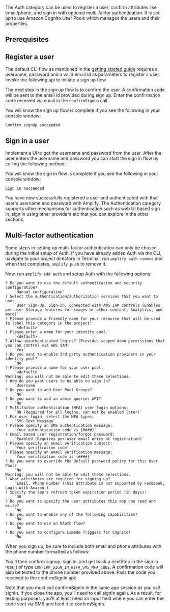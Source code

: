 
The Auth category can be used to register a user, confirm attributes like email/phone, and sign in with optional multi-factor authentication. It is set up to use Amazon Cognito User Pools which manages the users and their properties.

## Prerequisites

<inline-fragment platform="ios" src="~/lib/auth/fragments/ios/getting_started/10_preReq.md"></inline-fragment> <inline-fragment platform="android" src="~/lib/auth/fragments/android/common_prereq.md"></inline-fragment> <inline-fragment platform="flutter" src="~/lib/auth/fragments/flutter/common_prereq.md"></inline-fragment>

## Register a user

The default CLI flow as mentioned in the [getting started guide](~/lib/auth/getting-started.md) requires a username, password and a valid email id as parameters to register a user. Invoke the following api to initiate a sign up flow.

<inline-fragment platform="ios" src="~/lib/auth/fragments/ios/signin/10_signUp.md"></inline-fragment> <inline-fragment platform="android" src="~/lib/auth/fragments/android/signin/10_signUp.md"></inline-fragment> <inline-fragment platform="flutter" src="~/lib/auth/fragments/flutter/signin/10_signUp.md"></inline-fragment>

The next step in the sign up flow is to confirm the user. A confirmation code will be sent to the email id provided during sign up. Enter the confirmation code received via email in the `confirmSignUp` call.

<inline-fragment platform="ios" src="~/lib/auth/fragments/ios/signin/20_confirmSignUp.md"></inline-fragment> <inline-fragment platform="android" src="~/lib/auth/fragments/android/signin/20_confirmSignUp.md"></inline-fragment> <inline-fragment platform="flutter" src="~/lib/auth/fragments/flutter/signin/20_confirmSignUp.md"></inline-fragment>

You will know the sign up flow is complete if you see the following in your console window:

```console
Confirm signUp succeeded
```

## Sign in a user

Implement a UI to get the username and password from the user. After the user enters the username and password you can start the sign in flow by calling the following method:

<inline-fragment platform="ios" src="~/lib/auth/fragments/ios/signin/30_signIn.md"></inline-fragment> <inline-fragment platform="android" src="~/lib/auth/fragments/android/signin/30_signIn.md"></inline-fragment> <inline-fragment platform="flutter" src="~/lib/auth/fragments/flutter/signin/30_signIn.md"></inline-fragment>

You will know the sign in flow is complete if you see the following in your console window:

```console
Sign in succeeded
```

You have now successfully registered a user and authenticated with that user's username and password with Amplify. The Authentication category supports other mechanisms for authentication such as web UI based sign in, sign in using other providers etc that you can explore in the other sections.

## Multi-factor authentication

Some steps in setting up multi-factor authentication can only be chosen during the initial setup of Auth. If you have already added Auth via the CLI, navigate to your project directory in Terminal, run `amplify auth remove` and when that completes, `amplify push` to remove it.

Now, run `amplify add auth` and setup Auth with the following options:

```console
? Do you want to use the default authentication and security configuration? 
    `Manual configuration`
? Select the authentication/authorization services that you want to use: 
    `User Sign-Up, Sign-In, connected with AWS IAM controls (Enables per-user Storage features for images or other content, Analytics, and more)`
? Please provide a friendly name for your resource that will be used to label this category in the project: 
    `<default>`
? Please enter a name for your identity pool. 
    `<default>`
? Allow unauthenticated logins? (Provides scoped down permissions that you can control via AWS IAM) 
    `Yes`
? Do you want to enable 3rd party authentication providers in your identity pool? 
    `No`
? Please provide a name for your user pool: 
    `<default>`
Warning: you will not be able to edit these selections.
? How do you want users to be able to sign in? 
    `Username`
? Do you want to add User Pool Groups? 
    `No`
? Do you want to add an admin queries API? 
    `No`
? Multifactor authentication (MFA) user login options: 
    `ON (Required for all logins, can not be enabled later)`
? For user login, select the MFA types: 
    `SMS Text Message`
? Please specify an SMS authentication message: 
    `Your authentication code is {####}`
? Email based user registration/forgot password: 
    `Enabled (Requires per-user email entry at registration)`
? Please specify an email verification subject: 
    `Your verification code`
? Please specify an email verification message: 
    `Your verification code is {####}`
? Do you want to override the default password policy for this User Pool? 
    `No`
Warning: you will not be able to edit these selections.
? What attributes are required for signing up? 
    `Email, Phone Number (This attribute is not supported by Facebook, Login With Amazon.)`
? Specify the app's refresh token expiration period (in days): 
    `30`
? Do you want to specify the user attributes this app can read and write? 
    `No`
? Do you want to enable any of the following capabilities?
    `NA`
? Do you want to use an OAuth flow? 
    `No`
? Do you want to configure Lambda Triggers for Cognito? 
    `No`
```

When you sign up, be sure to include both email and phone attributes with the phone number formatted as follows:

<inline-fragment platform="ios" src="~/lib/auth/fragments/ios/signin/40_multi_factor_signup.md"></inline-fragment> <inline-fragment platform="android" src="~/lib/auth/fragments/android/signin/40_multi_factor_signup.md"></inline-fragment> <inline-fragment platform="flutter" src="~/lib/auth/fragments/flutter/signin/40_multi_factor_signup.md"></inline-fragment>

You'll then confirm signup, sign in, and get back a nextStep in the sign in result of type `CONFIRM_SIGN_IN_WITH_SMS_MFA_CODE`. A confirmation code will also be texted to the phone number provided above. Pass the code you received to the confirmSignIn api:

<amplify-callout> Note that you must call confirmSignIn in the same app session as you call signIn. If you close the app, you'll need to call signIn again. As a result, for testing purposes, you'll at least need an input field where you can enter the code sent via SMS and feed it to confirmSignIn. </amplify-callout>

<inline-fragment platform="ios" src="~/lib/auth/fragments/ios/signin/50_multi_factor_confirm_signin.md"></inline-fragment> <inline-fragment platform="android" src="~/lib/auth/fragments/android/signin/50_multi_factor_confirm_signin.md"></inline-fragment> <inline-fragment platform="flutter" src="~/lib/auth/fragments/flutter/signin/50_multi_factor_confirm_signin.md"></inline-fragment>
